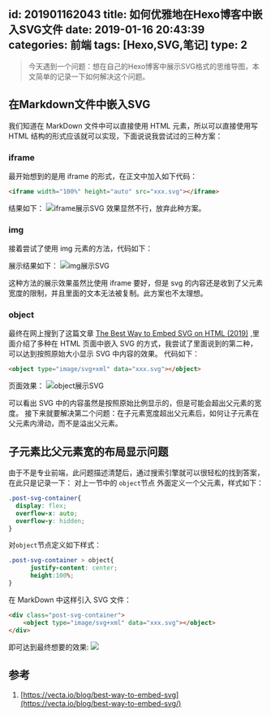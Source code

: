 id: 201901162043
title: 如何优雅地在Hexo博客中嵌入SVG文件
date: 2019-01-16 20:43:39
categories: 前端
tags: [Hexo,SVG,笔记]
type: 2
---------
> 今天遇到一个问题：想在自己的Hexo博客中展示SVG格式的思维导图，本文简单的记录一下如何解决这个问题。
<!-- more -->
## 在Markdown文件中嵌入SVG
我们知道在 MarkDown 文件中可以直接使用 HTML 元素，所以可以直接使用写 HTML 结构的形式应该就可以实现，下面说说我尝试过的三种方案：

### iframe
最开始想到的是用 iframe 的形式，在正文中加入如下代码：
```html
<iframe width="100%" height="auto" src="xxx.svg"></iframe>
```
结果如下：
![iframe展示SVG](https://file.wf2311.com/images/20190116210140.png)
效果显然不行，放弃此种方案。
### img
接着尝试了使用 img 元素的方法，代码如下：

展示结果如下：
![img展示SVG](https://file.wf2311.com/images/20190116215335.png)

这种方法的展示效果虽然比使用 iframe 要好，但是 svg 的内容还是收到了父元素宽度的限制，并且里面的文本无法被复制。此方案也不太理想。

### object
最终在网上搜到了这篇文章 [The Best Way to Embed SVG on HTML (2019)](https://vecta.io/blog/best-way-to-embed-svg/) ,里面介绍了多种在 HTML 页面中嵌入 SVG 的方式，我尝试了里面说到的第二种，可以达到按照原始大小显示 SVG 中内容的效果。
代码如下：
```html
<object type="image/svg+xml" data="xxx.svg"></object>
```
页面效果：
![object展示SVG](https://file.wf2311.com/images/20190116215609.png)

可以看出 SVG 中的内容虽然是按照原始比例显示的，但是可能会超出父元素的宽度。
接下来就要解决第二个问题：在子元素宽度超出父元素后，如何让子元素在父元素内滑动，而不是溢出父元素。

## 子元素比父元素宽的布局显示问题
由于不是专业前端，此问题描述清楚后，通过搜索引擎就可以很轻松的找到答案，在此只是记录一下：
对上一节中的 `object`节点 外面定义一个父元素，样式如下：
```css
.post-svg-container{
  display: flex;
  overflow-x: auto;
  overflow-y: hidden;
}
```
对`object`节点定义如下样式：
```css
.post-svg-container > object{
      justify-content: center;
      height:100%;
}      
```
在 MarkDown 中这样引入 SVG 文件：
```html
<div class="post-svg-container">
    <object type="image/svg+xml" data="xxx.svg"></object>
</div>
```
即可达到最终想要的效果:
![](https://file.wf2311.com/images/20190116215757.png)

## 参考
1. [https://vecta.io/blog/best-way-to-embed-svg](https://vecta.io/blog/best-way-to-embed-svg/)
